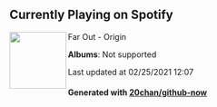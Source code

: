 ## Currently Playing on Spotify

[<img align="left" width="100" src="https://i.scdn.co/image/ab67616d0000b27394a09bc4fbfa8a6d1dfd154f">](https://open.spotify.com/album/7gYITkge7z569Fyfw7VyPY)

Far Out - Origin

**Albums**: Not supported

Last updated at 02/25/2021 12:07

#### Generated with [20chan/github-now](https://github.com/20chan/github-now)


<!--
**20chan/20chan** is a ✨ _special_ ✨ repository because its `README.md` (this file) appears on your GitHub profile.

Here are some ideas to get you started:

- 🔭 I’m currently working on ...
- 🌱 I’m currently learning ...
- 👯 I’m looking to collaborate on ...
- 🤔 I’m looking for help with ...
- 💬 Ask me about ...
- 📫 How to reach me: ...
- 😄 Pronouns: ...
- ⚡ Fun fact: ...
-->
